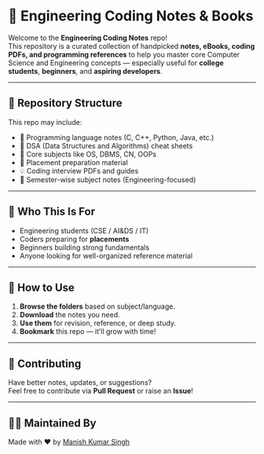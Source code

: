 # 🧠 Engineering Coding Notes & Books

Welcome to the **Engineering Coding Notes** repo!  
This repository is a curated collection of handpicked **notes, eBooks, coding PDFs, and programming references** to help you master core Computer Science and Engineering concepts — especially useful for **college students**, **beginners**, and **aspiring developers**.

---

## 📂 Repository Structure

This repo may include:
- 📘 Programming language notes (C, C++, Python, Java, etc.)
- 🧮 DSA (Data Structures and Algorithms) cheat sheets
- 🧠 Core subjects like OS, DBMS, CN, OOPs
- 📖 Placement preparation material
- 💡 Coding interview PDFs and guides
- 🧾 Semester-wise subject notes (Engineering-focused)

---

## 🎯 Who This Is For

- Engineering students (CSE / AI&DS / IT)
- Coders preparing for **placements**
- Beginners building strong fundamentals
- Anyone looking for well-organized reference material

---

## 📌 How to Use

1. **Browse the folders** based on subject/language.
2. **Download** the notes you need.
3. **Use them** for revision, reference, or deep study.
4. **Bookmark** this repo — it’ll grow with time!

---

## 🚀 Contributing

Have better notes, updates, or suggestions?  
Feel free to contribute via **Pull Request** or raise an **Issue**!

---

## 🙋‍♂️ Maintained By

Made with ❤️ by [Manish Kumar Singh](https://github.com/Manishkumarsingh41)

